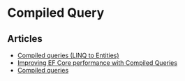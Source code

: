 # Compiled Query

## Articles
- [Compiled queries (LINQ to Entities)](https://learn.microsoft.com/en-us/dotnet/framework/data/adonet/ef/language-reference/compiled-queries-linq-to-entities)
- [Improving EF Core performance with Compiled Queries](https://dotnetthoughts.net/improve-ef-core-performance-with-compiled-queries/)
- [Compiled queries](https://learn.microsoft.com/en-us/ef/core/performance/advanced-performance-topics?tabs=with-di%2Cexpression-api-with-constant#compiled-queries)